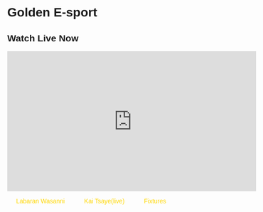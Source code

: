 <!DOCTYPE html>
<html lang="en">
<head>
  <meta charset="UTF-8">
  <meta name="viewport" content="width=device-width, initial-scale=1.0">
  <title>Golden-e-sport</title>
  <style>
    body { margin: 0; font-family: Arial; }
    }
   .navbar {
      display: flex;
      background-color: #f2f2f2;
      overflow-x: auto;
      white-space: nowrap;
    }
     .navbar a {
      display: inline-block;
      color: GoLD;
      padding: 14px 20px;
      text-decoration: none;
    }
    .navbar a:hover {
      background-color: black;
    }
  </style>
</head>
<body>
    <h1>Golden E-sport</h1>
  </header><div class="navbar">
  <h2>Watch Live Now</h2>
    <div class="main navbar"></div> <!-- -->
    <iframe width="560" height="315" src="https://www.youtube.com/embed/ysO2aV1JLCs?si=yugVC79pivmlTBRG" title="YouTube video player" frameborder="0" allow="accelerometer; autoplay; clipboard-write; encrypted-media; gyroscope; picture-in-picture; web-share" referrerpolicy="strict-origin-when-cross-origin" allowfullscreen></iframe>
    <a href="https://golden-lab-bit.github.io/Labaran-wasanni/">Labaran Wasanni</a>
    <a href="#">Kai Tsaye(live)</a>
    <a href="#">Fixtures</a>

